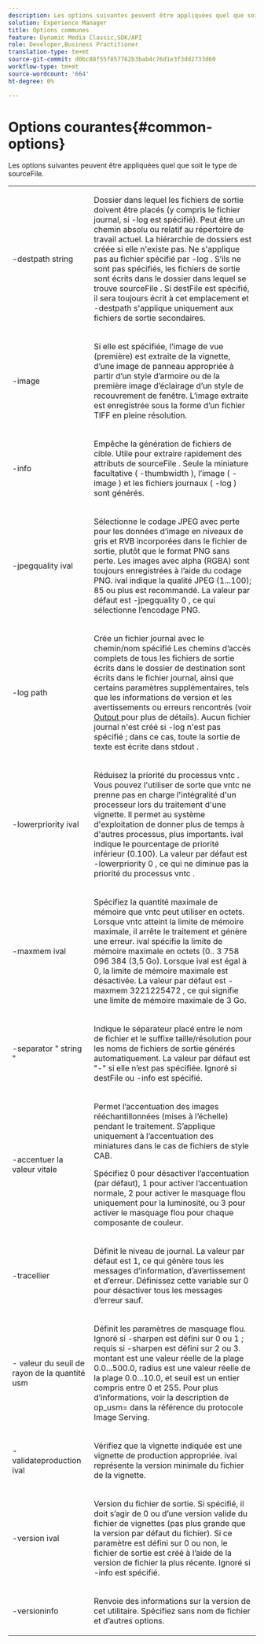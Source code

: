 ```yaml
---
description: Les options suivantes peuvent être appliquées quel que soit le type de sourceFile.
solution: Experience Manager
title: Options communes
feature: Dynamic Media Classic,SDK/API
role: Developer,Business Practitioner
translation-type: tm+mt
source-git-commit: d0bc88f55f857762b3bab4c76d1e3f3dd2733d60
workflow-type: tm+mt
source-wordcount: '664'
ht-degree: 0%

---
```



# Options courantes{#common-options}

Les options suivantes peuvent être appliquées quel que soit le type de sourceFile.

<table id="simpletable_3BFC3737C891411D84405CEEF6B19542"> 
 <tr class="strow"> 
  <td class="stentry"> <p> <span class="codeph"> -destpath  <span class="varname"> string  </span> </span> </p> </td> 
  <td class="stentry"> <p>Dossier dans lequel les fichiers de sortie doivent être placés (y compris le fichier journal, si <span class="codeph"> -log </span> est spécifié). Peut être un chemin absolu ou relatif au répertoire de travail actuel. La hiérarchie de dossiers est créée si elle n'existe pas. Ne s'applique pas au fichier spécifié par <span class="codeph"> -log </span>. S’ils ne sont pas spécifiés, les fichiers de sortie sont écrits dans le dossier dans lequel se trouve <span class="varname"> sourceFile </span>. Si <span class="varname"> destFile </span> est spécifié, il sera toujours écrit à cet emplacement et <span class="codeph"> -destpath </span> s'applique uniquement aux fichiers de sortie secondaires. </p> </td> 
 </tr> 
 <tr class="strow"> 
  <td class="stentry"> <p> <span class="codeph"> -image </span> </p> </td> 
  <td class="stentry"> <p>Si elle est spécifiée, l’image de vue (première) est extraite de la vignette, d’une image de panneau appropriée à partir d’un style d’armoire ou de la première image d’éclairage d’un style de recouvrement de fenêtre. L’image extraite est enregistrée sous la forme d’un fichier TIFF en pleine résolution. </p> </td> 
 </tr> 
 <tr class="strow"> 
  <td class="stentry"> <p> <span class="codeph"> -info </span> </p> </td> 
  <td class="stentry"> <p>Empêche la génération de fichiers de cible. Utile pour extraire rapidement des attributs de <span class="varname"> sourceFile </span>. Seule la miniature facultative ( <span class="codeph"> -thumbwidth </span>), l’image ( <span class="codeph"> -image </span>) et les fichiers journaux ( <span class="codeph"> -log </span>) sont générés. </p> </td> 
 </tr> 
 <tr class="strow"> 
  <td class="stentry"> <p> <span class="codeph"> -jpegquality  <span class="varname"> ival  </span> </span> </p> </td> 
  <td class="stentry"> <p>Sélectionne le codage JPEG avec perte pour les données d’image en niveaux de gris et RVB incorporées dans le fichier de sortie, plutôt que le format PNG sans perte. Les images avec alpha (RGBA) sont toujours enregistrées à l’aide du codage PNG. <span class="varname"> ival  </span> indique la qualité JPEG (1...100); 85 ou plus est recommandé. La valeur par défaut est <span class="codeph"> -jpegquality 0 </span>, ce qui sélectionne l’encodage PNG. </p> </td> 
 </tr> 
 <tr class="strow"> 
  <td class="stentry"> <p> <span class="codeph"> -log  <span class="varname"> path  </span> </span> </p> </td> 
  <td class="stentry"> <p>Crée un fichier journal avec le chemin/nom spécifié Les chemins d’accès complets de tous les fichiers de sortie écrits dans le dossier de destination sont écrits dans le fichier journal, ainsi que certains paramètres supplémentaires, tels que les informations de version et les avertissements ou erreurs rencontrés (voir <a href="../../../../ir-api/vntc/utilities/c-ir-vignette-converter-vntc/r-ir-output.md#reference-c51e30b721eb416bb646089f0ac045c5" type="reference" format="dita" scope="local"> Output </a> pour plus de détails). Aucun fichier journal n'est créé si <span class="codeph"> -log </span> n'est pas spécifié ; dans ce cas, toute la sortie de texte est écrite dans <span class="codeph"> stdout </span>. </p> </td> 
 </tr> 
 <tr class="strow"> 
  <td class="stentry"> <p> <span class="codeph"> -lowerpriority  <span class="varname"> ival  </span> </span> </p> </td> 
  <td class="stentry"> <p>Réduisez la priorité du processus <span class="filepath"> vntc </span>. Vous pouvez l'utiliser de sorte que <span class="filepath"> vntc </span> ne prenne pas en charge l'intégralité d'un processeur lors du traitement d'une vignette. Il permet au système d'exploitation de donner plus de temps à d'autres processus, plus importants. <span class="varname"> ival  </span> indique le pourcentage de priorité inférieur (0.100). La valeur par défaut est <span class="codeph"> -lowerpriority 0 </span>, ce qui ne diminue pas la priorité du processus <span class="filepath"> vntc </span>. </p> </td> 
 </tr> 
 <tr class="strow"> 
  <td class="stentry"> <p> <span class="codeph"> -maxmem  <span class="varname"> ival  </span> </span> </p> </td> 
  <td class="stentry"> <p>Spécifiez la quantité maximale de mémoire que <span class="filepath"> vntc </span> peut utiliser en octets. Lorsque <span class="filepath"> vntc </span> atteint la limite de mémoire maximale, il arrête le traitement et génère une erreur. <span class="varname"> ival  </span> spécifie la limite de mémoire maximale en octets (0.. 3 758 096 384 (3,5 Go). Lorsque <span class="varname"> ival </span> est égal à 0, la limite de mémoire maximale est désactivée. La valeur par défaut est <span class="codeph"> -maxmem 3221225472 </span>, ce qui signifie une limite de mémoire maximale de 3 Go. </p> </td> 
 </tr> 
 <tr class="strow"> 
  <td class="stentry"> <p> <span class="codeph"> -separator "  <span class="varname"> string  </span>"  </span> </p> </td> 
  <td class="stentry"> <p>Indique le séparateur placé entre le nom de fichier et le suffixe taille/résolution pour les noms de fichiers de sortie générés automatiquement. La valeur par défaut est "-" si elle n’est pas spécifiée. Ignoré si <span class="varname"> destFile </span> ou <span class="codeph"> -info </span> est spécifié. </p> </td> 
 </tr> 
 <tr class="strow"> 
  <td class="stentry"> <p> <span class="codeph"> -accentuer la  <span class="varname"> valeur vitale  </span> </span> </p> </td> 
  <td class="stentry"> <p>Permet l’accentuation des images rééchantillonnées (mises à l’échelle) pendant le traitement. S’applique uniquement à l’accentuation des miniatures dans le cas de fichiers de style CAB. </p> <p>Spécifiez 0 pour désactiver l’accentuation (par défaut), 1 pour activer l’accentuation normale, 2 pour activer le masquage flou uniquement pour la luminosité, ou 3 pour activer le masquage flou pour chaque composante de couleur. </p> </td> 
 </tr> 
 <tr class="strow"> 
  <td class="stentry"> <p> <span class="codeph"> -tracellier  </span> </p> </td> 
  <td class="stentry"> <p>Définit le niveau de journal. La valeur par défaut est 1, ce qui génère tous les messages d’information, d’avertissement et d’erreur. Définissez cette variable sur 0 pour désactiver tous les messages d’erreur sauf. </p> </td> 
 </tr> 
 <tr class="strow"> 
  <td class="stentry"> <p> <span class="codeph"> - <span class="varname"> valeur du  </span> <span class="varname"> seuil de  </span> <span class="varname"> rayon de la quantité usm  </span> </span> </p> </td> 
  <td class="stentry"> <p>Définit les paramètres de masquage flou. Ignoré si <span class="codeph"> -sharpen </span> est défini sur 0 ou 1 ; requis si <span class="codeph"> -sharpen </span> est défini sur 2 ou 3. <span class="varname"> montant  </span> est une valeur réelle de la plage 0.0...500.0,  <span class="varname"> radius  </span> est une valeur réelle de la plage 0.0...10.0, et  <span class="varname"> seuil  </span> est un entier compris entre 0 et 255. Pour plus d’informations, voir la description de <span class="codeph"> op_usm= </span> dans la référence du protocole Image Serving. </p> </td> 
 </tr> 
 <tr class="strow"> 
  <td class="stentry"> <p> <span class="codeph"> -validateproduction  <span class="varname"> ival  </span> </span> </p> </td> 
  <td class="stentry"> <p>Vérifiez que la vignette indiquée est une vignette de production appropriée. <span class="varname"> ival  </span> représente la version minimale du fichier de la vignette. </p> </td> 
 </tr> 
 <tr class="strow"> 
  <td class="stentry"> <p> <span class="codeph"> -version  <span class="varname"> ival  </span> </span> </p> </td> 
  <td class="stentry"> <p>Version du fichier de sortie. Si spécifié, il doit s’agir de 0 ou d’une version valide du fichier de vignettes (pas plus grande que la version par défaut du fichier). Si ce paramètre est défini sur 0 ou non, le fichier de sortie est créé à l’aide de la version de fichier la plus récente. Ignoré si <span class="codeph"> -info </span> est spécifié. </p> </td> 
 </tr> 
 <tr class="strow"> 
  <td class="stentry"> <p> <span class="codeph"> -versioninfo  </span> </p> </td> 
  <td class="stentry"> <p>Renvoie des informations sur la version de cet utilitaire. Spécifiez sans nom de fichier et d’autres options. </p> </td> 
 </tr> 
</table>

